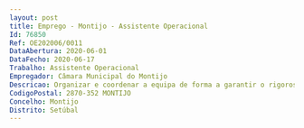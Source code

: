 ```yaml
--- 
layout: post
title: Emprego - Montijo - Assistente Operacional
Id: 76850
Ref: OE202006/0011
DataAbertura: 2020-06-01
DataFecho: 2020-06-17
Trabalho: Assistente Operacional
Empregador: Câmara Municipal do Montijo
Descricao: Organizar e coordenar a equipa de forma a garantir o rigoroso cumprimento das normas e procedimentos descritos no “Manual de boas práticas de Higiene e Segurança Alimentar” da Câmara Municipal  Prestar as informações necessárias para a aquisição de géneros e controlar os bens consumidos diariamente  Colaborar na preparação dos alimentos  confeciona, procede ao empratamento e serve as refeições  Receciona os produtos alimentares e não alimentares  Efetua o preenchimento de todos os registos obrigatórios do sistema de autocontrolo de Higiene e Segurança Alimentar  Colabora nas limpezas e arrumações dos espaços da cozinha e do refeitório  Assegura as demais tarefas indispensáveis ao normal funcionamento dos serviços.
CodigoPostal: 2870-352 MONTIJO
Concelho: Montijo
Distrito: Setúbal
--- 
```

